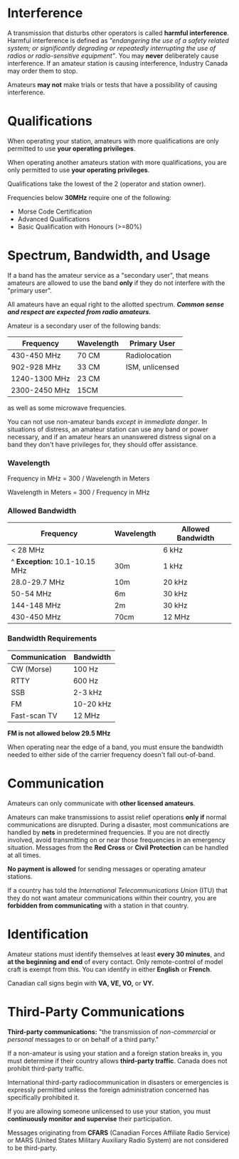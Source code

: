 # Interference

A transmission that disturbs other operators is called **harmful interference**. Harmful interference is defined as *"endangering the use of a safety related system; or significantly degrading or repeatedly interrupting the use of radios or radio-sensitive equipment"*. You may **never** deliberately cause interference. If an amateur station is causing interference, Industry Canada may order them to stop.

Amateurs **may not** make trials or tests that have a possibility of causing interference.



# Qualifications

When operating your station, amateurs with more qualifications are only permitted to use **your operating privileges**. 

When operating another amateurs station with more qualifications, you are only permitted to use **your operating privileges**.

Qualifications take the lowest of the 2 (operator and station owner).

Frequencies below **30MHz** require one of the following:

- Morse Code Certification
- Advanced Qualifications
- Basic Qualification with Honours (>=80%)



# Spectrum, Bandwidth, and Usage

If a band has the amateur service as a "secondary user", that means amateurs are allowed to use the band **only** if they do not interfere with the "primary user".

All amateurs have an equal right to the allotted spectrum. ***Common sense and respect are expected from radio amateurs.***

Amateur is a secondary user of the following bands:

| Frequency     | Wavelength | Primary User    |
| ------------- | ---------- | --------------- |
| 430-450 MHz   | 70 CM      | Radiolocation   |
| 902-928 MHz   | 33 CM      | ISM, unlicensed |
| 1240-1300 MHz | 23 CM      |                 |
| 2300-2450 MHz | 15CM       |                 |

as well as some microwave frequencies.

You can not use non-amateur bands *except in immediate danger*. In situations of distress, an amateur station can use any band or power necessary, and if an amateur hears an unanswered distress signal on a band they don't have privileges for, they should offer assistance.

### Wavelength

Frequency in MHz = 300 / Wavelength in Meters

Wavelength in Meters = 300 / Frequency in MHz

### Allowed Bandwidth

| Frequency                       | Wavelength | Allowed Bandwidth |
| ------------------------------- | ---------- | ----------------- |
| < 28 MHz                        |            | 6 kHz             |
| ^ **Exception:** 10.1-10.15 MHz | 30m        | 1 kHz             |
| 28.0-29.7 MHz                   | 10m        | 20 kHz            |
| 50-54 MHz                       | 6m         | 30 kHz            |
| 144-148 MHz                     | 2m         | 30 kHz            |
| 430-450 MHz                     | 70cm       | 12 MHz            |

### Bandwidth Requirements

| Communication | Bandwidth |
| ------------- | --------- |
| CW (Morse)    | 100 Hz    |
| RTTY          | 600 Hz    |
| SSB           | 2-3 kHz   |
| FM            | 10-20 kHz |
| Fast-scan TV  | 12 MHz    |

**FM is not allowed below 29.5 MHz**

When operating near the edge of a band, you must ensure the bandwidth needed to either side of the carrier frequency doesn't fall out-of-band.

# Communication

Amateurs can only communicate with **other licensed amateurs**.

Amateurs can make transmissions to assist relief operations **only if** normal communications are disrupted. During a disaster, most communications are handled by **nets** in predetermined frequencies. If you are not directly involved, avoid transmitting on or near those frequencies in an emergency situation. Messages from the **Red Cross** or **Civil Protection** can be handled at all times.

**No payment is allowed** for sending messages or operating amateur stations.

If a country has told the *International Telecommunications Union* (ITU) that they do not want amateur communications within their country, you are **forbidden from communicating** with a station in that country.



# Identification

Amateur stations must identify themselves at least **every 30 minutes**, and **at the beginning and end** of every contact. Only remote-control of model craft is exempt from this. You can identify in either **English** or **French**.

Canadian call signs begin with **VA, VE, VO,** or **VY.**



# Third-Party Communications

**Third-party communications:** "the transmission of *non-commercial* or *personal* messages to or on behalf of a third party."

If a non-amateur is using your station and a foreign station breaks in, you must determine if their country allows **third-party traffic**. Canada does not prohibit third-party traffic.

International third-party radiocommunication in disasters or emergencies is expressly permitted unless the foreign administration concerned has specifically prohibited it.

If you are allowing someone unlicensed to use your station, you must **continuously monitor and supervise** their participation.

Messages originating from **CFARS** (Canadian Forces Affiliate Radio Service) or MARS (United States Military Auxiliary Radio System) are not considered to be third-party.